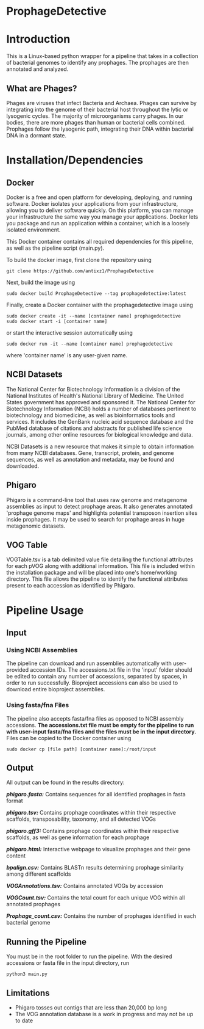 # ProphageDetective

# Introduction
This is a Linux-based python wrapper for a pipeline that takes in a collection of bacterial genomes to identify any prophages. The prophages are then annotated and analyzed.

## What are Phages?
Phages are viruses that infect Bacteria and Archaea. Phages can survive by integrating into the genome of their bacterial host throughout the lytic or lysogenic cycles. The majority of microorganisms carry phages. In our bodies, there are more phages than human or bacterial cells combined. Prophages follow the lysogenic path, integrating their DNA within bacterial DNA in a dormant state.

# Installation/Dependencies

## Docker
Docker is a free and open platform for developing, deploying, and running software. Docker isolates your applications from your infrastructure, allowing you to deliver software quickly. On this platform, you can manage your infrastructure the same way you manage your applications. Docker lets you package and run an application within a container, which is a loosely isolated environment.

This Docker container contains all required dependencies for this pipeline, as well as the pipeline script (main.py). 

To build the docker image, first clone the repository using
```
git clone https://github.com/antixz1/ProphageDetective
```

Next, build the image using
```
sudo docker build ProphageDetective --tag prophagedetective:latest
```

Finally, create a Docker container with the prophagedetective image using
```
sudo docker create -it --name [container name] prophagedetective
sudo docker start -i [container name]
```
or start the interactive session automatically using
```
sudo docker run -it --name [container name] prophagedetective
```
where 'container name' is any user-given name.


## NCBI Datasets
The National Center for Biotechnology Information is a division of the National Institutes of Health's National Library of Medicine. The United States government has approved and sponsored it. The National Center for Biotechnology Information (NCBI) holds a number of databases pertinent to biotechnology and biomedicine, as well as bioinformatics tools and services. It includes the GenBank nucleic acid sequence database and the PubMed database of citations and abstracts for published life science journals, among other online resources for biological knowledge and data.

NCBI Datasets is a new resource that makes it simple to obtain information from many NCBI databases. Gene, transcript, protein, and genome sequences, as well as annotation and metadata, may be found and downloaded.

## Phigaro
Phigaro is a command-line tool that uses raw genome and metagenome assemblies as input to detect prophage areas. It also generates annotated 'prophage genome maps' and highlights potential transposon insertion sites inside prophages. It may be used to search for prophage areas in huge metagenomic datasets.

## VOG Table
VOGTable.tsv is a tab delimited value file detailing the functional attributes for each pVOG along with additional information. This file is included within the installation package and will be placed into one's home/working directory. This file allows the pipeline to identify the functional attributes present to each accession as identified by Phigaro. 

# Pipeline Usage
## Input
### Using NCBI Assemblies
The pipeline can download and run assemblies automatically with user-provided accession IDs. The accessions.txt file in the 'input' folder should be edited to contain any number of accessions, separated by spaces, in order to run successfully. Bioproject accessions can also be used to download entire bioproject assemblies.
### Using fasta/fna Files
The pipeline also accepts fasta/fna files as opposed to NCBI assembly accessions. **The accessions.txt file must be empty for the pipeline to run with user-input fasta/fna files and the files must be in the input directory.** 
Files can be copied to the Docker container using
```
sudo docker cp [file path] [container name]:/root/input
```

## Output
All output can be found in the results directory:

***phigaro.fasta:*** Contains sequences for all identified prophages in fasta format

***phigaro.tsv:*** Contains prophage coordinates within their respective scaffolds, transposability, taxonomy, and all detected VOGs

***phigaro.gff3:*** Contains prophage coordinates within their respective scaffolds, as well as gene information for each prophage

***phigaro.html:*** Interactive webpage to visualize prophages and their gene content

***bpalign.csv:*** Contains BLASTn results determining prophage similarity among different scaffolds

***VOGAnnotations.tsv:*** Contains annotated VOGs by accession

***VOGCount.tsv:*** Contains the total count for each unique VOG within all annotated prophages

***Prophage_count.csv:*** Contains the number of prophages identified in each bacterial genome

## Running the Pipeline
You must be in the root folder to run the pipeline.
With the desired accessions or fasta file in the input directory, run
```
python3 main.py
```

## Limitations
- Phigaro tosses out contigs that are less than 20,000 bp long
- The VOG annotation database is a work in progress and may not be up to date
